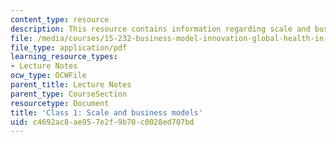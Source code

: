 ```yaml
---
content_type: resource
description: This resource contains information regarding scale and business models.
file: /media/courses/15-232-business-model-innovation-global-health-in-frontier-markets-fall-2013/c4692ac8ae957e2f9b70c0028ed707bd_MIT15_232F13_Class1.pdf
file_type: application/pdf
learning_resource_types:
- Lecture Notes
ocw_type: OCWFile
parent_title: Lecture Notes
parent_type: CourseSection
resourcetype: Document
title: 'Class 1: Scale and business models'
uid: c4692ac8-ae95-7e2f-9b70-c0028ed707bd
---
```

